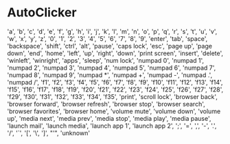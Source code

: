 # AutoClicker

'a', 'b', 'c', 'd', 'e', 'f', 'g', 'h', 'i', 'j', 'k', 'l', 'm',
'n', 'o', 'p', 'q', 'r', 's', 't', 'u', 'v', 'w', 'x', 'y', 'z',
'0', '1', '2', '3', '4', '5', '6', '7', '8', '9', 'enter', 'tab',
'space', 'backspace', 'shift', 'ctrl', 'alt', 'pause', 'caps lock',
'esc', 'page up', 'page down', 'end', 'home', 'left', 'up', 'right',
'down', 'print screen', 'insert', 'delete', 'winleft', 'winright',
'apps', 'sleep', 'num lock', 'numpad 0', 'numpad 1', 'numpad 2',
'numpad 3', 'numpad 4', 'numpad 5', 'numpad 6', 'numpad 7', 'numpad 8',
'numpad 9', 'numpad *', 'numpad +', 'numpad -', 'numpad .', 'numpad /',
'f1', 'f2', 'f3', 'f4', 'f5', 'f6', 'f7', 'f8', 'f9', 'f10', 'f11',
'f12', 'f13', 'f14', 'f15', 'f16', 'f17', 'f18', 'f19', 'f20', 'f21',
'f22', 'f23', 'f24', 'f25', 'f26', 'f27', 'f28', 'f29', 'f30', 'f31',
'f32', 'f33', 'f34', 'f35', 'print', 'scroll lock', 'browser back',
'browser forward', 'browser refresh', 'browser stop',
'browser search', 'browser favorites', 'browser home', 'volume mute',
'volume down', 'volume up', 'media next', 'media prev',
'media stop', 'media play', 'media pause', 'launch mail',
'launch media', 'launch app 1', 'launch app 2', ';', '=', ',',
'-', '.', '/', '`', '[', '\\', ']', "'", 'unknown'
